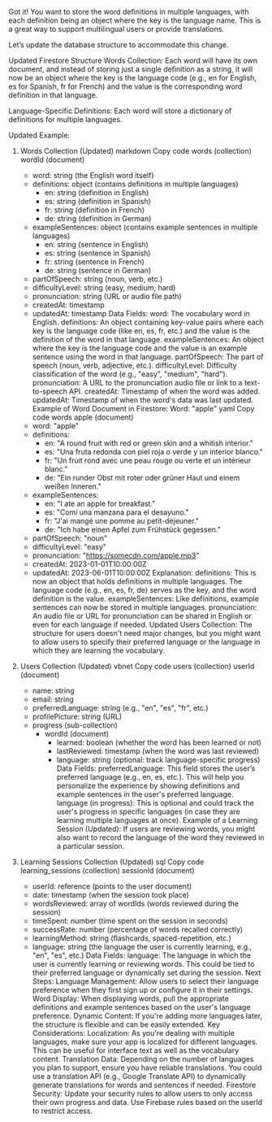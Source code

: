 Got it! You want to store the word definitions in multiple languages, with each definition being an object where the key is the language name. This is a great way to support multilingual users or provide translations.

Let’s update the database structure to accommodate this change.

Updated Firestore Structure
Words Collection: Each word will have its own document, and instead of storing just a single definition as a string, it will now be an object where the key is the language code (e.g., en for English, es for Spanish, fr for French) and the value is the corresponding word definition in that language.

Language-Specific Definitions: Each word will store a dictionary of definitions for multiple languages.

Updated Example:
1. Words Collection (Updated)
markdown
Copy code
words (collection)
  wordId (document)
    - word: string (the English word itself)
    - definitions: object (contains definitions in multiple languages)
      - en: string (definition in English)
      - es: string (definition in Spanish)
      - fr: string (definition in French)
      - de: string (definition in German)
    - exampleSentences: object (contains example sentences in multiple languages)
      - en: string (sentence in English)
      - es: string (sentence in Spanish)
      - fr: string (sentence in French)
      - de: string (sentence in German)
    - partOfSpeech: string (noun, verb, etc.)
    - difficultyLevel: string (easy, medium, hard)
    - pronunciation: string (URL or audio file path)
    - createdAt: timestamp
    - updatedAt: timestamp
Data Fields:
word: The vocabulary word in English.
definitions: An object containing key-value pairs where each key is the language code (like en, es, fr, etc.) and the value is the definition of the word in that language.
exampleSentences: An object where the key is the language code and the value is an example sentence using the word in that language.
partOfSpeech: The part of speech (noun, verb, adjective, etc.).
difficultyLevel: Difficulty classification of the word (e.g., "easy", "medium", "hard").
pronunciation: A URL to the pronunciation audio file or link to a text-to-speech API.
createdAt: Timestamp of when the word was added.
updatedAt: Timestamp of when the word's data was last updated.
Example of Word Document in Firestore:
Word: "apple"
yaml
Copy code
words
  apple (document)
    - word: "apple"
    - definitions:
        - en: "A round fruit with red or green skin and a whitish interior."
        - es: "Una fruta redonda con piel roja o verde y un interior blanco."
        - fr: "Un fruit rond avec une peau rouge ou verte et un intérieur blanc."
        - de: "Ein runder Obst mit roter oder grüner Haut und einem weißen Inneren."
    - exampleSentences:
        - en: "I ate an apple for breakfast."
        - es: "Comí una manzana para el desayuno."
        - fr: "J'ai mangé une pomme au petit-déjeuner."
        - de: "Ich habe einen Apfel zum Frühstück gegessen."
    - partOfSpeech: "noun"
    - difficultyLevel: "easy"
    - pronunciation: "https://somecdn.com/apple.mp3"
    - createdAt: 2023-01-01T10:00:00Z
    - updatedAt: 2023-06-01T10:00:00Z
Explanation:
definitions: This is now an object that holds definitions in multiple languages. The language code (e.g., en, es, fr, de) serves as the key, and the word definition is the value.
exampleSentences: Like definitions, example sentences can now be stored in multiple languages.
pronunciation: An audio file or URL for pronunciation can be shared in English or even for each language if needed.
Updated Users Collection:
The structure for users doesn't need major changes, but you might want to allow users to specify their preferred language or the language in which they are learning the vocabulary.

2. Users Collection (Updated)
vbnet
Copy code
users (collection)
  userId (document)
    - name: string
    - email: string
    - preferredLanguage: string (e.g., "en", "es", "fr", etc.)
    - profilePicture: string (URL)
    - progress (sub-collection)
      - wordId (document)
        - learned: boolean (whether the word has been learned or not)
        - lastReviewed: timestamp (when the word was last reviewed)
        - language: string (optional: track language-specific progress)
Data Fields:
preferredLanguage: This field stores the user’s preferred language (e.g., en, es, etc.). This will help you personalize the experience by showing definitions and example sentences in the user's preferred language.
language (in progress): This is optional and could track the user's progress in specific languages (in case they are learning multiple languages at once).
Example of a Learning Session (Updated):
If users are reviewing words, you might also want to record the language of the word they reviewed in a particular session.

3. Learning Sessions Collection (Updated)
sql
Copy code
learning_sessions (collection)
  sessionId (document)
    - userId: reference (points to the user document)
    - date: timestamp (when the session took place)
    - wordsReviewed: array of wordIds (words reviewed during the session)
    - timeSpent: number (time spent on the session in seconds)
    - successRate: number (percentage of words recalled correctly)
    - learningMethod: string (flashcards, spaced-repetition, etc.)
    - language: string (the language the user is currently learning, e.g., "en", "es", etc.)
Data Fields:
language: The language in which the user is currently learning or reviewing words. This could be tied to their preferred language or dynamically set during the session.
Next Steps:
Language Management: Allow users to select their language preference when they first sign up or configure it in their settings.
Word Display: When displaying words, pull the appropriate definitions and example sentences based on the user's language preference.
Dynamic Content: If you're adding more languages later, the structure is flexible and can be easily extended.
Key Considerations:
Localization: As you're dealing with multiple languages, make sure your app is localized for different languages. This can be useful for interface text as well as the vocabulary content.
Translation Data: Depending on the number of languages you plan to support, ensure you have reliable translations. You could use a translation API (e.g., Google Translate API) to dynamically generate translations for words and sentences if needed.
Firestore Security: Update your security rules to allow users to only access their own progress and data. Use Firebase rules based on the userId to restrict access.
